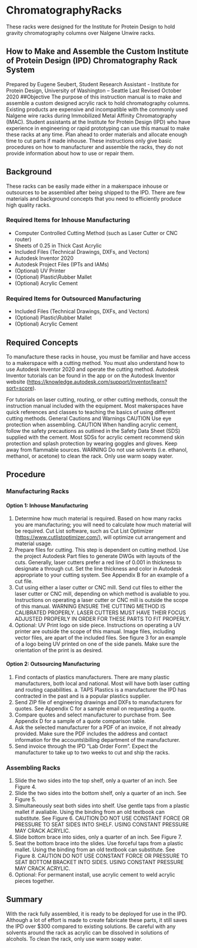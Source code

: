 # ChromatographyRacks
These racks were designed for the Institute for Protein Design to hold gravity chromatography columns over Nalgene Unwire racks.

## How to Make and Assemble the Custom Institute of Protein Design (IPD) Chromatography Rack System
Prepared by Eugene Seubert, Student Research Assistant - Institute for Protein Design, University of Washington – Seattle Last Revised October 2020
##Objective
The purpose of this instruction manual is to make and assemble a custom designed acrylic rack to hold chromatography columns. Existing products are expensive and incompatible with the commonly used Nalgene wire racks during Immobilized Metal Affinity Chromatography (IMAC). Student assistants at the Institute for Protein Design (IPD) who have experience in engineering or rapid prototyping can use this manual to make these racks at any time. Plan ahead to order materials and allocate enough time to cut parts if made inhouse. These instructions only give basic procedures on how to manufacturer and assemble the racks, they do not provide information about how to use or repair them.

## Background
These racks can be easily made either in a makerspace inhouse or outsources to be assembled after being shipped to the IPD. There are few materials and background concepts that you need to efficiently produce high quality racks.
### Required Items for Inhouse Manufacturing
- Computer Controlled Cutting Method (such as Laser Cutter or CNC router)
- Sheets of 0.25 in Thick Cast Acrylic
- Included Files (Technical Drawings, DXFs, and Vectors)
- Autodesk Inventor 2020
- Autodesk Project Files (IPTs and IAMs)
- (Optional) UV Printer
- (Optional) Plastic\Rubber Mallet
- (Optional) Acrylic Cement
### Required Items for Outsourced Manufacturing
- Included Files (Technical Drawings, DXFs, and Vectors)
- (Optional) Plastic\Rubber Mallet
- (Optional) Acrylic Cement

## Required Concepts
To manufacture these racks in house, you must be familiar and have access to a makerspace with a cutting method. You must also understand how to use Autodesk Inventor 2020 and operate the cutting method.
Autodesk Inventor tutorials can be found in the app or on the Autodesk Inventor website (https://knowledge.autodesk.com/support/inventor/learn?sort=score).

For tutorials on laser cutting, routing, or other cutting methods, consult the instruction manual included with the equipment. Most makerspaces have quick references and classes to teaching the basics of using different cutting methods.
General Cautions and Warnings CAUTION Use eye protection when assembling. CAUTION When handling acrylic cement, follow the safety precautions as outlined in the Safety Data Sheet (SDS) supplied with the cement. Most SDSs for acrylic cement recommend skin protection and splash protection by wearing goggles and gloves. Keep away from flammable sources. WARNING Do not use solvents (i.e. ethanol, methanol, or acetone) to clean the rack. Only use warm soapy water.

## Procedure
### Manufacturing Racks
#### Option 1: Inhouse Manufacturing
1. Determine how much material is required. Based on how many racks you are manufacturing; you will need to calculate how much material will be required. Cut List software, such as Cut List Optimizer (https://www.cutlistoptimizer.com/), will optimize cut arrangement and material usage.
2. Prepare files for cutting. This step is dependent on cutting method. Use the project Autodesk Part files to generate DWGs with layouts of the cuts. Generally, laser cutters prefer a red line of 0.001 in thickness to designate a through cut. Set the line thickness and color in Autodesk appropriate to your cutting system. See Appendix B for an example of a cut file.
3. Cut using either a laser cutter or CNC mill. Send cut files to either the laser cutter or CNC mill, depending on which method is avaliable to you. Instructions on operating a laser cutter or CNC mill is outside the scope of this manual. WARNING ENSURE THE CUTTING METHOD IS CALIBRATED PROPERLY. LASER CUTTERS MUST HAVE THEIR FOCUS ADJUSTED PROPERLY IN ORDER FOR THESE PARTS TO FIT PROPERLY.
4. Optional: UV Print logo on side piece. Instructions on operating a UV printer are outside the scope of this manual. Image files, including vector files, are apart of the included files. See figure 3 for an example of a logo being UV printed on one of the side panels. Make sure the orientation of the print is as desired.

#### Option 2: Outsourcing Manufacturing
1. Find contacts of plastics manufacturers. There are many plastic manufacturers, both local and national. Most will have both laser cutting and routing capabilities.
a. TAPS Plastics is a manufacturer the IPD has contracted in the past and is a popular plastics supplier.
2. Send ZIP file of engineering drawings and DXFs to manufacturers for quotes. See Appendix C for a sample email on requesting a quote.
3. Compare quotes and select manufacturer to purchase from. See Appendix D for a sample of a quote comparison table.
4. Ask the selected manufacturer for a PDF of an invoice, if not already provided. Make sure the PDF includes the address and contact information for the accounts\billing department of the manufacturer.
5. Send invoice through the IPD “Lab Order Form”. Expect the manufacturer to take up to two weeks to cut and ship the racks.

### Assembling Racks
1. Slide the two sides into the top shelf, only a quarter of an inch. See Figure 4.
2. Slide the two sides into the bottom shelf, only a quarter of an inch. See Figure 5.
3. Simultaneously seat both sides into shelf. Use gentle taps from a plastic mallet if avaliable. Using the binding from an old textbook can substitute. See Figure 6. CAUTION DO NOT USE CONSTANT FORCE OR PRESSURE TO SEAT SIDES INTO SHELF. USING CONSTANT PRESSURE MAY CRACK ACRYLIC.
4. Slide bottom brace into sides, only a quarter of an inch. See Figure 7.
5. Seat the bottom brace into the slides. Use forceful taps from a plastic mallet. Using the binding from an old textbook can substitute. See Figure 8. CAUTION DO NOT USE CONSTANT FORCE OR PRESSURE TO SEAT BOTTOM BRACKET INTO SIDES. USING CONSTANT PRESSURE MAY CRACK ACRYLIC.
6. Optional: For permanent install, use acrylic cement to weld acrylic pieces together.

## Summary
With the rack fully assembled, it is ready to be deployed for use in the IPD. Although a lot of effort is made to create fabricate these parts, it still saves the IPD over $300 compared to existing solutions. Be careful with any solvents around the rack as acrylic can be dissolved in solutions of alcohols. To clean the rack, only use warm soapy water.
